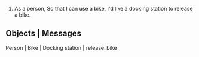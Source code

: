 1. As a person,
    So that I can use a bike,
    I'd like a docking station to release a bike.

Objects | Messages
-------
Person | 
Bike | 
Docking station | release_bike 
